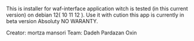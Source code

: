 This is installer for waf-interface application witch is tested (in this current version) on debian 12( 10 11 12 ).
Use it with cution this app is currently in beta version Absoluty NO WARANTY.

Creator: mortza mansori
Team: Dadeh Pardazan Oxin
